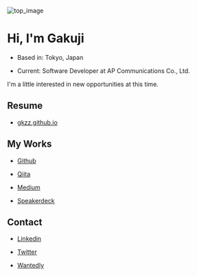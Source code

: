 ![top_image](https://user-images.githubusercontent.com/38461277/89654067-0c237100-d903-11ea-96fa-ba06b8694a5d.jpg)

# Hi, I'm Gakuji

- Based in: Tokyo, Japan

- Current: Software Developer at AP Communications Co., Ltd.

I'm a little interested in new opportunities at this time.

## Resume

- [gkzz.github.io](https://gkzz.github.io/)

## My Works

- [Github](https://github.com/gkzz)

- [Qiita](https://qiita.com/gkzz)

- [Medium](https://medium.com/@gkzz)

- [Speakerdeck](https://speakerdeck.com/gkzz)

## Contact

- [Linkedin](https://www.linkedin.com/in/gakujitamaki)

- [Twitter](https://twitter.com/gkzvoice)

- [Wantedly](https://www.wantedly.com/users/35022785)
